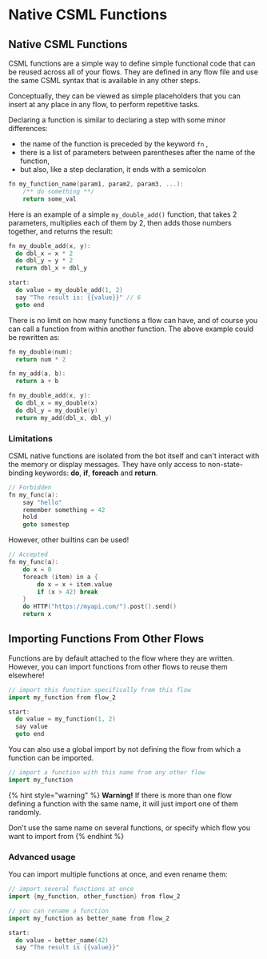 # Native CSML Functions

## Native CSML Functions

CSML functions are a simple way to define simple functional code that can be reused across all of your flows. They are defined in any flow file and use the same CSML syntax that is available in any other steps.

Conceptually, they can be viewed as simple placeholders that you can insert at any place in any flow, to perform repetitive tasks.

Declaring a function is similar to declaring a step with some minor differences:

* the name of the function is preceded by the keyword `fn` ,
* there is a list of parameters between parentheses after the name of the function,
* but also, like a step declaration, it ends with a semicolon 

```cpp
fn my_function_name(param1, param2, param3, ...):
    /** do something **/
    return some_val
```

Here is an example of a simple `my_double_add()` function, that takes 2 parameters, multiplies each of them by 2, then adds those numbers together, and returns the result:

```cpp
fn my_double_add(x, y):
  do dbl_x = x * 2
  do dbl_y = y * 2
  return dbl_x + dbl_y

start:
  do value = my_double_add(1, 2)
  say "The result is: {{value}}" // 6
  goto end
```

There is no limit on how many functions a flow can have, and of course you can call a function from within another function. The above example could be rewritten as:

```cpp
fn my_double(num):
  return num * 2

fn my_add(a, b):
  return a + b

fn my_double_add(x, y):
  do dbl_x = my_double(x)
  do dbl_y = my_double(y)
  return my_add(dbl_x, dbl_y)
```

### Limitations

CSML native functions are isolated from the bot itself and can't interact with the memory or display messages. They have only access to non-state-binding keywords: **do**, **if**, **foreach** and **return**.

```cpp
// Forbidden
fn my_func(a):
    say "hello"
    remember something = 42
    hold
    goto somestep
```

However, other builtins can be used!

```cpp
// Accepted
fn my_func(a):
    do x = 0
    foreach (item) in a {
        do x = x + item.value
        if (x > 42) break
    }
    do HTTP("https://myapi.com/").post().send()
    return x
```

## Importing Functions From Other Flows

Functions are by default attached to the flow where they are written. However, you can import functions from other flows to reuse them elsewhere!

```cpp
// import this function specifically from this flow
import my_function from flow_2

start:
  do value = my_function(1, 2)
  say value
  goto end
```

You can also use a global import by not defining the flow from which a function can be imported.

```cpp
// import a function with this name from any other flow
import my_function
```

{% hint style="warning" %}
**Warning!** If there is more than one flow defining a function with the same name, it will just import one of them randomly.

Don't use the same name on several functions, or specify which flow you want to import from
{% endhint %}

### Advanced usage

You can import multiple functions at once, and even rename them:

```cpp
// import several functions at once
import {my_function, other_function} from flow_2

// you can rename a function
import my_function as better_name from flow_2

start:
  do value = better_name(42)
  say "The result is {{value}}"
```



